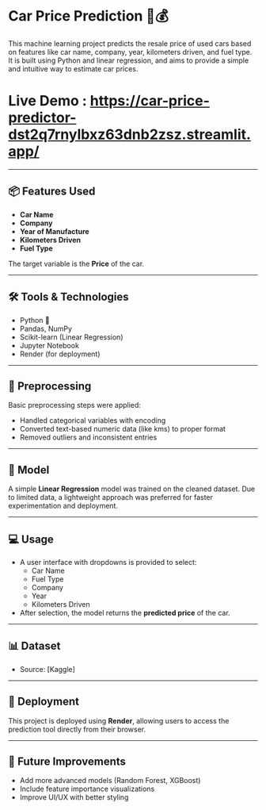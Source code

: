 # Car Price Prediction 🚗💰

This machine learning project predicts the resale price of used cars based on features like car name, company, year, kilometers driven, and fuel type. It is built using Python and linear regression, and aims to provide a simple and intuitive way to estimate car prices.

# Live Demo : https://car-price-predictor-dst2q7rnylbxz63dnb2zsz.streamlit.app/ 
---

## 📦 Features Used
- **Car Name**
- **Company**
- **Year of Manufacture**
- **Kilometers Driven**
- **Fuel Type**

The target variable is the **Price** of the car.

---

## 🛠️ Tools & Technologies
- Python 🐍
- Pandas, NumPy
- Scikit-learn (Linear Regression)
- Jupyter Notebook
- Render (for deployment)

---

## 🧹 Preprocessing
Basic preprocessing steps were applied:
- Handled categorical variables with encoding
- Converted text-based numeric data (like kms) to proper format
- Removed outliers and inconsistent entries

---

## 🧠 Model
A simple **Linear Regression** model was trained on the cleaned dataset. Due to limited data, a lightweight approach was preferred for faster experimentation and deployment.

---

## 💻 Usage
- A user interface with dropdowns is provided to select:
  - Car Name
  - Fuel Type
  - Company
  - Year
  - Kilometers Driven
- After selection, the model returns the **predicted price** of the car.

---

## 📊 Dataset
- Source: [Kaggle]

---

## 🚀 Deployment
This project is deployed using **Render**, allowing users to access the prediction tool directly from their browser.

---

## 🔗 Future Improvements
- Add more advanced models (Random Forest, XGBoost)
- Include feature importance visualizations
- Improve UI/UX with better styling

